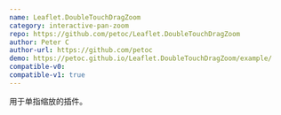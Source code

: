 ```yaml
---
name: Leaflet.DoubleTouchDragZoom
category: interactive-pan-zoom
repo: https://github.com/petoc/Leaflet.DoubleTouchDragZoom
author: Peter C
author-url: https://github.com/petoc
demo: https://petoc.github.io/Leaflet.DoubleTouchDragZoom/example/
compatible-v0:
compatible-v1: true
---
```


用于单指缩放的插件。
